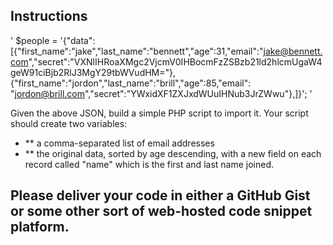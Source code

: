 ## Instructions

' $people = '{"data":[{"first_name":"jake","last_name":"bennett","age":31,"email":"jake@bennett.com","secret":"VXNlIHRoaXMgc2VjcmV0IHBocmFzZSBzb21ld2hlcmUgaW4geW91ciBjb2RlJ3MgY29tbWVudHM="},{"first_name":"jordon","last_name":"brill","age":85,"email": "jordon@brill.com","secret":"YWxidXF1ZXJxdWUuIHNub3JrZWwu"},]}'; '

Given the above JSON, build a simple PHP script to import it.
Your script should create two variables:

- ** a comma-separated list of email addresses
- ** the original data, sorted by age descending, with a new field on each record called "name" which is the first and last name joined.

## Please deliver your code in either a GitHub Gist or some other sort of web-hosted code snippet platform.